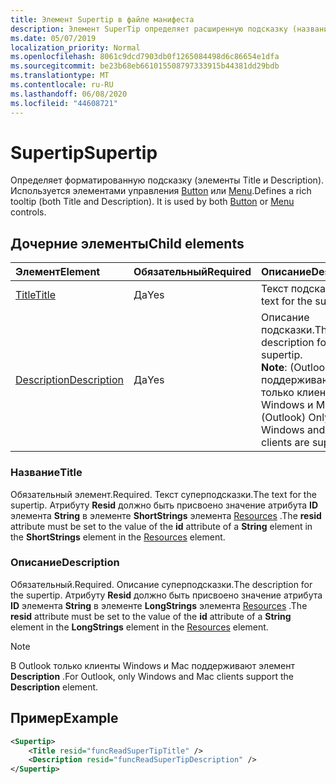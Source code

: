 ```yaml
---
title: Элемент Supertip в файле манифеста
description: Элемент SuperTip определяет расширенную подсказку (название и описание).
ms.date: 05/07/2019
localization_priority: Normal
ms.openlocfilehash: 8061c9dcd7903db0f1265084498d6c86654e1dfa
ms.sourcegitcommit: be23b68eb661015508797333915b44381dd29bdb
ms.translationtype: MT
ms.contentlocale: ru-RU
ms.lasthandoff: 06/08/2020
ms.locfileid: "44608721"
---
```

# <a name="supertip"></a><span data-ttu-id="d562b-103">Supertip</span><span class="sxs-lookup"><span data-stu-id="d562b-103">Supertip</span></span>

<span data-ttu-id="d562b-p101">Определяет форматированную подсказку (элементы Title и Description). Используется элементами управления [Button](control.md#button-control) или [Menu](control.md#menu-dropdown-button-controls).</span><span class="sxs-lookup"><span data-stu-id="d562b-p101">Defines a rich tooltip (both Title and Description). It is used by both [Button](control.md#button-control) or [Menu](control.md#menu-dropdown-button-controls)  controls.</span></span>

## <a name="child-elements"></a><span data-ttu-id="d562b-106">Дочерние элементы</span><span class="sxs-lookup"><span data-stu-id="d562b-106">Child elements</span></span>

|  <span data-ttu-id="d562b-107">Элемент</span><span class="sxs-lookup"><span data-stu-id="d562b-107">Element</span></span> |  <span data-ttu-id="d562b-108">Обязательный</span><span class="sxs-lookup"><span data-stu-id="d562b-108">Required</span></span>  |  <span data-ttu-id="d562b-109">Описание</span><span class="sxs-lookup"><span data-stu-id="d562b-109">Description</span></span>  |
|:-----|:-----|:-----|
| [<span data-ttu-id="d562b-110">Title</span><span class="sxs-lookup"><span data-stu-id="d562b-110">Title</span></span>](#title) | <span data-ttu-id="d562b-111">Да</span><span class="sxs-lookup"><span data-stu-id="d562b-111">Yes</span></span> | <span data-ttu-id="d562b-112">Текст подсказки.</span><span class="sxs-lookup"><span data-stu-id="d562b-112">The text for the supertip.</span></span> |
| [<span data-ttu-id="d562b-113">Description</span><span class="sxs-lookup"><span data-stu-id="d562b-113">Description</span></span>](#description) | <span data-ttu-id="d562b-114">Да</span><span class="sxs-lookup"><span data-stu-id="d562b-114">Yes</span></span> | <span data-ttu-id="d562b-115">Описание подсказки.</span><span class="sxs-lookup"><span data-stu-id="d562b-115">The description for the supertip.</span></span><br><span data-ttu-id="d562b-116">**Note**: (Outlook) поддерживаются только клиенты Windows и Mac.</span><span class="sxs-lookup"><span data-stu-id="d562b-116">**Note**: (Outlook) Only Windows and Mac clients are supported.</span></span> |

### <a name="title"></a><span data-ttu-id="d562b-117">Название</span><span class="sxs-lookup"><span data-stu-id="d562b-117">Title</span></span>

<span data-ttu-id="d562b-118">Обязательный элемент.</span><span class="sxs-lookup"><span data-stu-id="d562b-118">Required.</span></span> <span data-ttu-id="d562b-119">Текст суперподсказки.</span><span class="sxs-lookup"><span data-stu-id="d562b-119">The text for the supertip.</span></span> <span data-ttu-id="d562b-120">Атрибуту **Resid** должно быть присвоено значение атрибута **ID** элемента **String** в элементе **ShortStrings** элемента [Resources](resources.md) .</span><span class="sxs-lookup"><span data-stu-id="d562b-120">The **resid** attribute must be set to the value of the **id** attribute of a **String** element in the **ShortStrings** element in the [Resources](resources.md) element.</span></span>

### <a name="description"></a><span data-ttu-id="d562b-121">Описание</span><span class="sxs-lookup"><span data-stu-id="d562b-121">Description</span></span>

<span data-ttu-id="d562b-122">Обязательный.</span><span class="sxs-lookup"><span data-stu-id="d562b-122">Required.</span></span> <span data-ttu-id="d562b-123">Описание суперподсказки.</span><span class="sxs-lookup"><span data-stu-id="d562b-123">The description for the supertip.</span></span> <span data-ttu-id="d562b-124">Атрибуту **Resid** должно быть присвоено значение атрибута **ID** элемента **String** в элементе **LongStrings** элемента [Resources](resources.md) .</span><span class="sxs-lookup"><span data-stu-id="d562b-124">The **resid** attribute must be set to the value of the **id** attribute of a **String** element in the **LongStrings** element in the [Resources](resources.md) element.</span></span>

> [!NOTE]
> <span data-ttu-id="d562b-125">В Outlook только клиенты Windows и Mac поддерживают элемент **Description** .</span><span class="sxs-lookup"><span data-stu-id="d562b-125">For Outlook, only Windows and Mac clients support the **Description** element.</span></span>

## <a name="example"></a><span data-ttu-id="d562b-126">Пример</span><span class="sxs-lookup"><span data-stu-id="d562b-126">Example</span></span>

```xml
<Supertip>
    <Title resid="funcReadSuperTipTitle" />
    <Description resid="funcReadSuperTipDescription" />
</Supertip>
```
